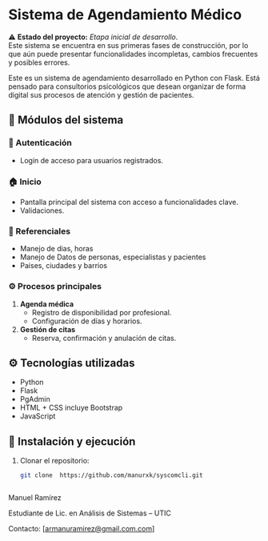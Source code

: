 # Sistema de Agendamiento Médico

⚠️ **Estado del proyecto:** *Etapa inicial de desarrollo*.  
Este sistema se encuentra en sus primeras fases de construcción, por lo que aún puede presentar funcionalidades incompletas, cambios frecuentes y posibles errores.

Este es un sistema de agendamiento desarrollado en Python con Flask. Está pensado para consultorios psicológicos que desean organizar de forma digital sus procesos de atención y gestión de pacientes.

## 🧩 Módulos del sistema

### 🔐 Autenticación
- Login de acceso para usuarios registrados.

### 🏠 Inicio
- Pantalla principal del sistema con acceso a funcionalidades clave.
- Validaciones.

### 📁 Referenciales
- Manejo de dias, horas
- Manejo de Datos de personas, especialistas y pacientes
- Paises, ciudades y barrios

### ⚙️ Procesos principales
1. **Agenda médica**  
   - Registro de disponibilidad por profesional.
   - Configuración de días y horarios.
2. **Gestión de citas**
   - Reserva, confirmación y anulación de citas.

## ⚙️ Tecnologías utilizadas
- Python
- Flask
- PgAdmin
- HTML + CSS incluye Bootstrap 
- JavaScript 

## 🚀 Instalación y ejecución

1. Clonar el repositorio:
   ```bash
   git clone  https://github.com/manurxk/syscomcli.git



Manuel Ramírez

Estudiante de Lic. en Análisis de Sistemas – UTIC

Contacto: [armanuramirez@gmail.com.com]

